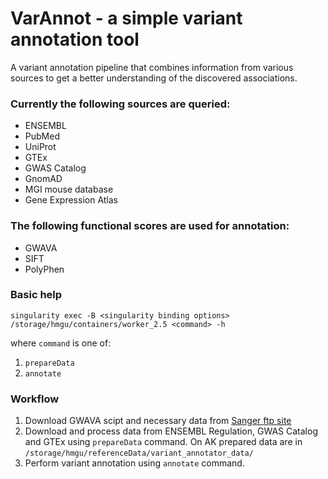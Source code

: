 # VarAnnot - a simple variant annotation tool

A variant annotation pipeline that combines information from various sources to get a better understanding of the discovered associations.


### Currently the following sources are queried:

* ENSEMBL
* PubMed
* UniProt
* GTEx
* GWAS Catalog
* GnomAD
* MGI mouse database
* Gene Expression Atlas

### The following functional scores are used for annotation:

* GWAVA
* SIFT
* PolyPhen

### Basic help
```
singularity exec -B <singularity binding options> /storage/hmgu/containers/worker_2.5 <command> -h
```

where ```command``` is one of:
1. ```prepareData```
2. ```annotate```

### Workflow
1. Download GWAVA scipt and necessary data from [Sanger ftp site](ftp://ftp.sanger.ac.uk/pub/resources/software/gwava/)
1. Download and process data from ENSEMBL Regulation, GWAS Catalog and GTEx using ```prepareData``` command. 
On AK prepared data are in ```/storage/hmgu/referenceData/variant_annotator_data/```
2. Perform variant annotation using ```annotate``` command.
